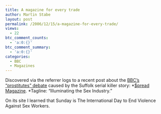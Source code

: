 ```yaml
---
title: A magazine for every trade
author: Martin Stabe
layout: post
permalink: /2006/12/15/a-magazine-for-every-trade/
views:
  - 22
btc_comment_counts:
  - 'a:0:{}'
btc_comment_summary:
  - 'a:0:{}'
categories:
  - BBC
  - Magazines
---
```

Discovered via the referrer logs to a recent post about the [BBC&#8217;s &#8220;prostitutes&#8221; debate][1] caused by the Suffolk serial killer story: *[$pread Magazine][2]. *Tagline: &#8220;Illuminating the Sex Industry.&#8221;

On its site I learned that Sunday is The International Day to End Violence Against Sex Workers.

 [1]: http://www.martinstabe.com/blog/2006/12/13/are-the-victims-prostitutes-sex-workers-or-women/
 [2]: http://www.spreadmagazine.org/